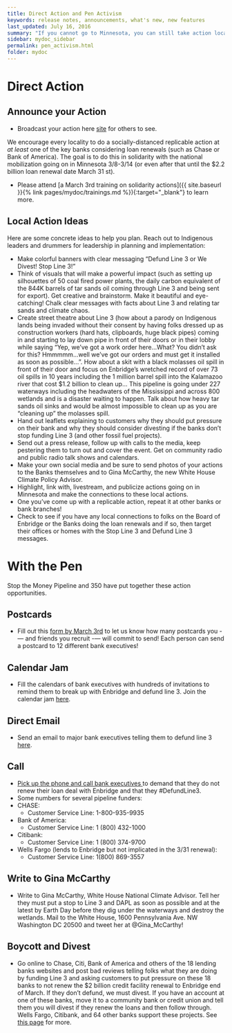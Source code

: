 ```yaml
---
title: Direct Action and Pen Activism
keywords: release notes, announcements, what's new, new features
last_updated: July 16, 2016
summary: "If you cannot go to Minnesota, you can still take action locally and by writing and calling."
sidebar: mydoc_sidebar
permalink: pen_activism.html
folder: mydoc
---
```


# Direct Action

## Announce your Action
- Broadcast your action here <a href="https://howilovetheearth.github.io/stopline3_local_actions" target="_blank">site</a> for others to see.


We encourage every locality to do a socially-distanced replicable action at _at least_ one of the key banks considering loan
renewals (such as Chase or Bank of America). The goal is to do this in solidarity with the national mobilization going on in
Minnesota 3/8-3/14 (or even after that until the $2.2 billion loan renewal date March 31 st).


- Please attend [a March 3rd training on solidarity actions]({{ site.baseurl }}{% link pages/mydoc/trainings.md %}){:target="_blank"} to learn more.



## Local Action Ideas

Here are some concrete ideas to help you plan. Reach out to Indigenous leaders and drummers for
leadership in planning and implementation:

- Make colorful banners with clear messaging “Defund Line 3 or We Divest! Stop Line 3!”
- Think of visuals that will make a powerful impact (such as setting up silhouettes of 50 coal fired
   power plants, the daily carbon equivalent of the 844K barrels of tar sands oil coming through
   Line 3 and being sent for export). Get creative and brainstorm. Make it beautiful and eye-
   catching! Chalk clear messages with facts about Line 3 and relating tar sands and climate chaos.
- Create street theatre about Line 3 (how about a parody on Indigenous lands being invaded
   without their consent by having folks dressed up as construction workers (hard hats,
   clipboards, huge black pipes) coming in and starting to lay down pipe in front of their doors or in
   their lobby while saying “Yep, we’ve got a work order here...What? You didn’t ask for this?
   Hmmmmm...well we’ve got our orders and must get it installed as soon as possible...”. How
   about a skit with a black molasses oil spill in front of their door and focus on Enbridge’s
   wretched record of over 73 oil spills in 10 years including the 1 million barrel spill into the
   Kalamazoo river that cost $1.2 billion to clean up... This pipeline is going under 227 waterways
   including the headwaters of the Mississippi and across 800 wetlands and is a disaster waiting to
   happen. Talk about how heavy tar sands oil sinks and would be almost impossible to clean up
   as you are “cleaning up” the molasses spill.
- Hand out leaflets explaining to customers why they should put pressure on their bank and why
   they should consider divesting if the banks don’t stop funding Line 3 (and other fossil fuel
   projects).
- Send out a press release, follow up with calls to the media, keep pestering them to turn out and
   cover the event. Get on community radio and public radio talk shows and calendars.
- Make your own social media and be sure to send photos of your actions to the Banks
   themselves and to Gina McCarthy, the new White House Climate Policy Advisor.
- Highlight, link with, livestream, and publicize actions going on in Minnesota and make the
   connections to these local actions.
- One you’ve come up with a replicable action, repeat it at other banks or bank branches!
- Check to see if you have any local connections to folks on the Board of Enbridge or the Banks
   doing the loan renewals and if so, then target their offices or homes with the Stop Line 3 and
   Defund Line 3 messages.
  
# With the Pen
Stop the Money Pipeline and 350 have put together these action opportunities.

## Postcards
- Fill out this <a href="https://docs.google.com/forms/d/e/1FAIpQLSeJIEA95L0Pt8xO3w60ti-6kgiNE3ghxdsX9WyTeldoj-y6YA/viewform?eType=EmailBlastContent&eId=bcccfd77-7cae-4ee9-a397-c9a64144d6b6" target="_blank">form by March 3rd</a>
  to let us know how many postcards you -— and friends you recruit -— will commit to send! Each person can send a postcard to 12 different bank executives!
  
## Calendar Jam
- Fill the calendars of bank executives with hundreds of invitations to remind them to break up with Enbridge and defund
line 3. Join the calendar jam <a href="https://stopthemoneypipeline.com/line-3-calendar-jam/?eType=EmailBlastContent&eId=bcccfd77-7cae-4ee9-a397-c9a64144d6b6" target="_blank">here</a>.
  
## Direct Email
- Send an email to major bank executives telling them to defund line 3 <a href="https://stopthemoneypipeline.com/defund-line-3/?emci=c2ca2534-556b-eb11-9889-00155d43c992&emdi=2c15e6eb-556b-eb11-9889-00155d43c992&ceid=4358187&eType=EmailBlastContent&eId=38b643d7-1fcd-4810-94dc-fce8af930fa7" target="_blank">here</a>.

## Call
- <a href="https://stopthemoneypipeline.com/call-chase-defund-line-3/" target="_blank">Pick up the phone and call bank executives </a> to demand that they do not renew their loan deal with Enbridge and that they #DefundLine3. 
 - Some numbers for several pipeline funders:
 - CHASE:
   - Customer Service Line: 1-800-935-9935
 - Bank of America:
   - Customer Service Line: 1 (800) 432-1000
 - Citibank:
   - Customer Service Line: 1 (800) 374-9700
 - Wells Fargo (lends to Enbridge but not implicated in the 3/31 renewal):
   - Customer Service Line: 1(800) 869-3557

## Write to Gina McCarthy
- Write to Gina McCarthy, White House National Climate Advisor. Tell her they must put a stop to Line 3 and DAPL as soon as possible and at the latest by Earth Day before they dig under the waterways and destroy the wetlands.
Mail to the White House, 1600 Pennsylvania Ave. NW  Washington DC 20500 and tweet her at @Gina_McCarthy!
  
## Boycott and Divest
- Go online to Chase, Citi, Bank of America and others of the 18 lending banks  websites and post bad reviews telling folks what they are doing by funding Line 3 and asking customers to put pressure on these 18 banks to not renew the $2 billion credit facility renewal to Enbridge end of March.  If they don’t defund, we must divest.  If you have an account at one of these banks, move it to a community bank or credit union and tell them you will divest if they renew the loans and then follow through.  Wells Fargo, Citibank, and 64 other banks support these projects. See <a href="https://mazaskatalks.org/#theboycott" target="_blank"> this page</a> for more.
